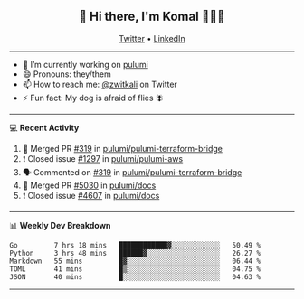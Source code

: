 <h2 align="center"> 👋 Hi there, I'm Komal 🧑🏾‍💻 </h2>
<p align="center">
    <a href="https://twitter.com/zwitkali">Twitter</a> •
    <a href="https://www.linkedin.com/in/komal-ali/">LinkedIn</a>
</p>

--------

- 🔭 I’m currently working on [pulumi](https://github.com/pulumi/pulumi)
- 😄 Pronouns: they/them
- 📫 How to reach me: [@zwitkali](https://twitter.com/zwitkali) on Twitter
- ⚡ Fun fact: My dog is afraid of flies 🪰

--------
💻 **Recent Activity**

<!--START_SECTION:activity-->
1. 🎉 Merged PR [#319](https://github.com/pulumi/pulumi-terraform-bridge/pull/319) in [pulumi/pulumi-terraform-bridge](https://github.com/pulumi/pulumi-terraform-bridge)
2. ❗️ Closed issue [#1297](https://github.com/pulumi/pulumi-aws/issues/1297) in [pulumi/pulumi-aws](https://github.com/pulumi/pulumi-aws)
3. 🗣 Commented on [#319](https://github.com/pulumi/pulumi-terraform-bridge/issues/319) in [pulumi/pulumi-terraform-bridge](https://github.com/pulumi/pulumi-terraform-bridge)
4. 🎉 Merged PR [#5030](https://github.com/pulumi/docs/pull/5030) in [pulumi/docs](https://github.com/pulumi/docs)
5. ❗️ Closed issue [#4607](https://github.com/pulumi/docs/issues/4607) in [pulumi/docs](https://github.com/pulumi/docs)
<!--END_SECTION:activity-->

--------

📊 **Weekly Dev Breakdown**
<!--START_SECTION:waka-->
```text
Go         7 hrs 18 mins   ████████████▓░░░░░░░░░░░░   50.49 % 
Python     3 hrs 48 mins   ██████▓░░░░░░░░░░░░░░░░░░   26.27 % 
Markdown   55 mins         █▓░░░░░░░░░░░░░░░░░░░░░░░   06.44 % 
TOML       41 mins         █▒░░░░░░░░░░░░░░░░░░░░░░░   04.75 % 
JSON       40 mins         █░░░░░░░░░░░░░░░░░░░░░░░░   04.63 % 
```
<!--END_SECTION:waka-->

--------